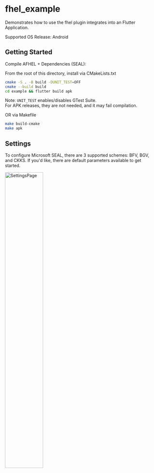 # fhel_example

Demonstrates how to use the fhel plugin integrates into an Flutter Application.

Supported OS Release: Android

## Getting Started

Compile AFHEL + Dependencies (SEAL):

From the root of this directory, install via CMakeLists.txt
```zsh
cmake -S . -B build -DUNIT_TEST=OFF
cmake --build build
cd example && flutter build apk
```

Note: `UNIT_TEST` enables/disables GTest Suite. \
For APK releases, they are not needed, and it may fail compilation.

OR via Makefile
```zsh
make build-cmake
make apk
```

## Settings

To configure Microsoft SEAL, there are 3 supported schemes: BFV, BGV, and CKKS. If you'd like, there are default parameters available to get started.


<img src="./res/SettingsPage.gif" alt="SettingsPage" width="50%">

